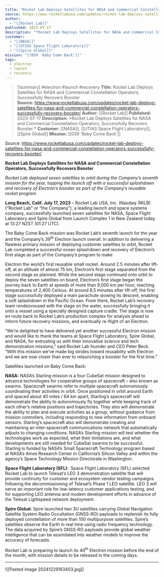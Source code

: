 ```yaml
---
title: "Rocket Lab Deploys Satellites for NASA and Commercial Constellation Operators,  Successfully Recovers Booster    "
source: https://www.rocketlabusa.com/updates/rocket-lab-deploys-satellites-for-nasa-and-commercial-constellation-operators-successfully-recovers-booster/
author:
  - "[[Rocket Lab]]"
published: 2023-07-17
description: "*Rocket Lab Deploys Satellites for NASA and Commercial Constellation Operators, Successfully Recovers Booster *"
customer:
  - "[[NASA]]"
  - "[[UTIAS Space Flight Laboratory]]"
  - "[[Spire Global]]"
mission: "[[039 'Baby Come Back']]"
tags:
  - electron
  - launch
  - recovery
---
```

>[!summary]
#electron #launch #recovery
**Title:** Rocket Lab Deploys Satellites for NASA and Commercial Constellation Operators,  Successfully Recovers Booster    
**Source:** https://www.rocketlabusa.com/updates/rocket-lab-deploys-satellites-for-nasa-and-commercial-constellation-operators-successfully-recovers-booster/
**Author:** [[Rocket Lab]]
**Published:** 2023-07-17
**Description:** *Rocket Lab Deploys Satellites for NASA and Commercial Constellation Operators, Successfully Recovers Booster *
**Customer:** [[NASA]], [[UTIAS Space Flight Laboratory]], [[Spire Global]]
**Mission:** [[039 'Baby Come Back']]

Source: https://www.rocketlabusa.com/updates/rocket-lab-deploys-satellites-for-nasa-and-commercial-constellation-operators-successfully-recovers-booster/

**Rocket Lab Deploys Satellites for NASA and Commercial Constellation Operators, Successfully Recovers Booster**    

*Rocket Lab deployed seven satellites to orbit during the Company’s seventh mission for the year, topping the launch off with a successful splashdown and recovery of Electron’s booster as part of the Company’s reusable rocket program*

**Long Beach, Calif. July 17, 2023** – Rocket Lab USA, Inc. (Nasdaq: RKLB) (“Rocket Lab” or “the Company”), a leading launch and space systems company, successfully launched seven satellites for NASA, Space Flight Laboratory and Spire Global from Launch Complex 1 in New Zealand today at 13:27 NZST (01:27 UTC).

The Baby Come Back mission was Rocket Lab’s seventh launch for the year and the Company’s 39<sup>th</sup> Electron launch overall. In addition to delivering a flawless primary mission of deploying customer satellites to orbit, Rocket Lab completed a successful ocean splashdown and recovery of Electron’s first stage as part of the Company’s program to make

Electron the world’s first reusable small rocket. Around 2.5 minutes after lift-off, at an altitude of almost 75 km, Electron’s first stage separated from the second stage as planned. While the second stage continued onto orbit to deploy the seven satellites on board, Electron’s first stage began the journey back to Earth at speeds of more than 9,000 km per hour, reaching temperatures of 2,400 Celsius. At around 8.5 minutes after lift-off, the first stage successfully deployed a main parachute slowing its descent, enabling a soft splashdown in the Pacific Ocean. From there, Rocket Lab’s recovery team rendezvoused with the stage on the water, successfully bringing it onto a vessel using a specially designed capture cradle. The stage is now en route back to Rocket Lab’s production complex for analysis ahead to inform future recovery missions, and eventually re-flight of an Electron.

“We’re delighted to have delivered yet another successful Electron mission and would like to thank the teams at Space Flight Laboratory, Spire Global, and NASA, for entrusting us with their innovative science and tech demonstration missions,” said Rocket Lab founder and CEO Peter Beck. “With this mission we’ve made big strides toward reusability with Electron and we are now closer than ever to relaunching a booster for the first time.”

Satellites launched on Baby Come Back:

**NASA:** NASA’s Starling mission is a four CubeSat mission designed to advance technologies for cooperative groups of spacecraft – also known as swarms. Spacecraft swarms refer to multiple spacecraft autonomously coordinating their activities in orbit. Once positioned in orbit around Earth and spaced about 40 miles / 64 km apart, Starling’s spacecraft will demonstrate the ability to autonomously fly together while keeping track of each other’s relative positions and trajectories. They also will demonstrate the ability to plan and execute activities as a group, without guidance from mission controllers, including responding to new information from onboard sensors. Starling’s spacecraft also will demonstrate creating and maintaining an inter-spacecraft communications network that automatically adjusts to changing conditions. NASA’s Starling mission will test whether the technologies work as expected, what their limitations are, and what developments are still needed for CubeSat swarms to be successful. Starling is funded by NASA’s Small Spacecraft Technology program based at NASA’s Ames Research Center in California’s Silicon Valley and within the agency’s Space Technology Mission Directorate in Washington.

**Space** **Flight** **Laboratory (SFL)**:  Space Flight Laboratory (SFL) selected Rocket Lab to launch Telesat’s LEO 3 demonstration satellite that will provide continuity for customer and ecosystem vendor testing campaigns following the decommissioning of Telesat’s Phase 1 LEO satellite. LEO 3 will serve an important role for low-latency customer applications testing, and for supporting LEO antenna and modem development efforts in advance of the Telesat Lightspeed network deployment.

**Spire Global:** Spire launched two 3U satellites carrying Global Navigation Satellite System Radio Occultation (GNSS-RO) payloads to replenish its fully deployed constellation of more than 100 multipurpose satellites. Spire’s satellites observe the Earth in real time using radio frequency technology. The data acquired by Spire’s GNSS-RO payloads provide global weather intelligence that can be assimilated into weather models to improve the accuracy of forecasts.

Rocket Lab is preparing to launch its 40<sup>th</sup> Electron mission before the end of the month, with mission details to be released in the coming days.

---

![[Pasted image 20241229163403.jpg]]